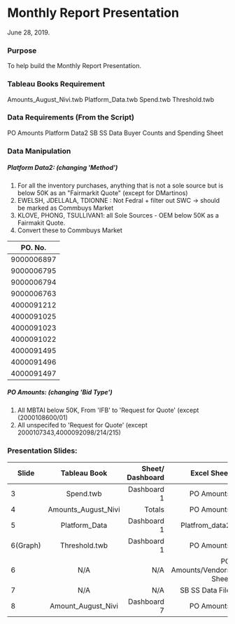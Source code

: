 # Monthly Report Presentation
 
June 28, 2019. 

### Purpose

To help build the Monthly Report Presentation. 

### Tableau Books Requirement
Amounts_August_Nivi.twb
Platform_Data.twb
Spend.twb
Threshold.twb


### Data Requirements (From the Script)
PO Amounts
Platform Data2
SB SS Data
Buyer Counts and Spending Sheet


### Data Manipulation
##### Platform Data2: (changing 'Method')
1. For all the inventory purchases, anything that is not a sole source but is below 50K as an "Fairmarkit Quote" (except for     DMartinos)
2. EWELSH, JDELLALA, TDIONNE : Not Fedral + filter out SWC -> should be marked as Commbuys Market
3. KLOVE, PHONG, TSULLIVAN1: all Sole Sources - OEM below 50K as a Fairmakit Quote.
4. Convert these to Commbuys Market
     
  | PO. No.  |  
|---|
|9000006897  | 
|9000006795  | 
|9000006794  | 
|9000006763  |
|4000091212  |
|4000091025  |
|4000091023  |
|4000091022  |
|4000091495  |
|4000091496  |
|4000091497  |


##### PO Amounts: (changing 'Bid Type')
1. All MBTAI below 50K, From 'IFB' to 'Request for Quote' (except (2000108600/01)
2. All unspecifed to 'Request for Quote' (except 2000107343,4000092098/214/215)



### Presentation Slides:
|     Slide     |     Tableau Book    | Sheet/ Dashboard |   Excel Sheet   |
| ------------- |:-------------------:| ----------------:|----------------:|
|       3       |      Spend.twb      |    Dashboard 1   |   PO Amounts    |
|       4       | Amounts_August_Nivi |    Totals        |   PO Amounts    |
|       5       |    Platform_Data    |    Dashboard 1   | Platfrom_data2  | 
|    6(Graph)   |    Threshold.twb    |    Dashboard 1   |   PO Amounts    |
|       6       |         N/A         |        N/A       |PO Amounts/Vendors Sheet|
|       7       |         N/A         |        N/A       | SB SS Data File |
|       8       |  Amount_August_Nivi |    Dashboard 7   |   PO Amounts    |


